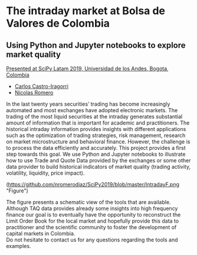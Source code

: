 # The intraday market at Bolsa de Valores de Colombia
## Using Python and Jupyter notebooks to explore market quality

[Presented at SciPy Latam 2019, Universidad de los Andes, Bogota, Colombia](https://github.com/nromerodiaz/SciPy2019/blob/master/TAQColombia.pdf)

* [Carlos Castro-Iragorri](https://ccastroiragorri.github.io/)
* [Nicolas Romero](https://github.com/nromerodiaz)

In the last twenty years securities’ trading has become increasingly automated and most exchanges have adopted electronic markets. The trading of the most liquid securities at the intraday generates substantial amount of information that is important for academic and practitioners. The historical intraday information provides insights with different applications such as the optimization of trading strategies, risk management, research on market microstructure and behavioral finance. However, the challenge is to process the data efficiently and accurately. This project provides a first step towards this goal.
We use Python and Jupyter notebooks to illustrate how to use Trade and Quote Data provided by the exchanges or some other data provider to build historical indicators of market quality (trading activity, volatility, liquidity, price impact). 

(https://github.com/nromerodiaz/SciPy2019/blob/master/IntradayF.png "Figure")

The figure presents a schematic view of the tools that are available.
Although TAQ data provides already some insights into high frequency finance our goal is to eventually have the opportunity to reconstruct the Limit Order Book for the local market and hopefully provide this data to practitioner and the scientific community to foster the development of capital markets in Colombia.   
Do not hesitate to contact us for any questions regarding the tools and examples.

